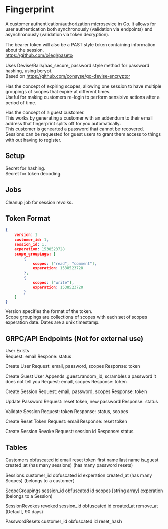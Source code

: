 # Fingerprint

A customer authentication/authorization microsevice in Go. It allows for user authentication both synchronously (validation via endpoints) and asynchronously (validation via token decryption). 

The bearer token will also be a PAST style token containing information about the session.  
https://github.com/o1egl/paseto

Uses Devise/Rails/has_secure_password style method for password hashing, using bcrypt.  
Based on https://github.com/consyse/go-devise-encryptor

Has the concept of expiring scopes, allowing one session to have multiple groupings of scopes that expire at different times.  
Useful for making customers re-login to perform sensisive actions after a period of time. 

Has the concept of a guest customer.  
This works by generating a customer with an addendum to their email address that fingerprint splits off for you automatically.  
This customer is genearted a password that cannot be recovered.  
Sessions can be requested for guest users to grant them access to things with out having to register.  

## Setup

Secret for hashing.   
Secret for token decoding.      

## Jobs

Cleanup job for session revolks.

## Token Format
```json
{
    version: 1
    customer_id: 1,
    session_id: 1,
    experation: 1538523728
    scope_groupings: [
        {
            scopes: ["read", "comment"],
            experation: 1538523728
        },
        {
            scopes: ["write"],
            experation: 1538523720
        }
    ]
}
```

Version specifies the format of the token.   
Scope groupings are collections of scopes with each set of scopes experation date.
Dates are a unix timestamp.  

## GRPC/API Endpoints (Not for external use)

User Exists  
Request: email
Respone: status 

Create User
Request: email, password, scopes 
Response: token 

Create Guest User
Appends .guest.random_id, scrambles a password it does not tell you
Request: email, scopes
Response: token 

Create Session
Request: email, password, scopes 
Response: token 

Update Password
Request: reset token, new password 
Response: status 

Validate Session
Request: token
Response: status, scopes 

Create Reset Token
Request: email
Response: reset token

Create Session Revoke 
Request: session id
Response: status 

## Tables
Customers
    obfuscated id
    email
    reset token
    first name
    last name
    is_guest
    created_at
    (has many sessions)
    (has many password resets)

Sessions
    customer_id
    obfuscated id
    experation 
    created_at
    (has many Scopes)
    (belongs to a customer)

ScopeGroupings
    session_id
    obfuscated id
    scopes [string array]
    experation 
    (belongs to a Session)

SessionRevokes
    revoked session_id
    obfuscated id
    created_at
    remove_at (Default, 90 days)

PasswordResets
    customer_id
    obfuscated id
    reset_hash
